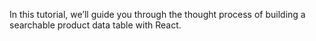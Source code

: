 In this tutorial, we’ll guide you through the thought process of building a searchable product data table with React.